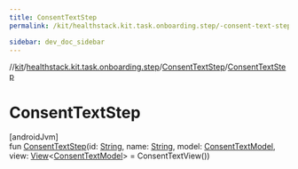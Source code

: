 ```yaml
---
title: ConsentTextStep
permalink: /kit/healthstack.kit.task.onboarding.step/-consent-text-step/-consent-text-step.html

sidebar: dev_doc_sidebar
---
```

//[kit](../../../index.html)/[healthstack.kit.task.onboarding.step](../index.html)/[ConsentTextStep](index.html)/[ConsentTextStep](-consent-text-step.html)



# ConsentTextStep



[androidJvm]\
fun [ConsentTextStep](-consent-text-step.html)(id: [String](https://kotlinlang.org/api/latest/jvm/stdlib/kotlin/-string/index.html), name: [String](https://kotlinlang.org/api/latest/jvm/stdlib/kotlin/-string/index.html), model: [ConsentTextModel](../../healthstack.kit.task.onboarding.model/-consent-text-model/index.html), view: [View](../../healthstack.kit.task.base/-view/index.html)&lt;[ConsentTextModel](../../healthstack.kit.task.onboarding.model/-consent-text-model/index.html)&gt; = ConsentTextView())




